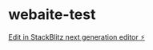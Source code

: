 # webaite-test

[Edit in StackBlitz next generation editor ⚡️](https://stackblitz.com/~/github.com/ffirck/webaite-test)